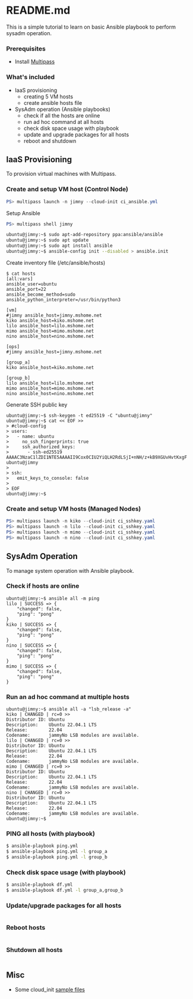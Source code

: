 # README.md
This is a simple tutorial to learn on basic Ansible playbook to perform sysadm operation.  

  
### Prerequisites
- Install [Multipass](https://multipass.run/install)  
  
  
### What's included
- IaaS provisioning
  - creating 5 VM hosts
  - create ansible hosts file
- SysAdm operation (Ansible playbooks)
  - check if all the hosts are online
  - run ad hoc command at all hosts
  - check disk space usage with playbook
  - update and upgrade packages for all hosts
  - reboot and shutdown
   

## IaaS Provisioning
To provision virtual machines with Multipass.

### Create and setup VM host (Control Node)
```powershell
PS> multipass launch -n jimny --cloud-init ci_ansible.yml
```

Setup Ansible
```powershell
PS> multipass shell jimny
```
```bash
ubuntu@jimny:~$ sudo apt-add-repository ppa:ansible/ansible
ubuntu@jimny:~$ sudo apt update
ubuntu@jimny:~$ sudo apt install ansible
ubuntu@jimny:~$ ansible-config init --disabled > ansible.init
```

Create inventory file (/etc/ansible/hosts)
```console
$ cat hosts
[all:vars]
ansible_user=ubuntu
ansible_port=22
ansible_become_method=sudo
ansible_python_interpreter=/usr/bin/python3

[vm]
#jimny ansible_host=jimny.mshome.net
kiko ansible_host=kiko.mshome.net
lilo ansible_host=lilo.mshome.net
mimo ansible_host=mimo.mshome.net
nino ansible_host=nino.mshome.net

[ops]
#jimny ansible_host=jimny.mshome.net

[group_a]
kiko ansible_host=kiko.mshome.net

[group_b]
lilo ansible_host=lilo.mshome.net
mimo ansible_host=mimo.mshome.net
nino ansible_host=nino.mshome.net
```

Generate SSH public key
```console
ubuntu@jimny:~$ ssh-keygen -t ed25519 -C "ubuntu@jimny"
ubuntu@jimny:~$ cat << EOF >> 
> #cloud-config
> users:
>   - name: ubuntu
>     no_ssh_fingerprints: true
>     ssh_authorized_keys:
>       - ssh-ed25519 AAAAC3NzaC1lZDI1NTE5AAAAII9Cox0CIU2YiQLH2RdLSjI+nNH/z+kB9XGUvHvtKxgF ubuntu@jimny
>
> ssh:
>   emit_keys_to_console: false
>
> EOF
ubuntu@jimny:~$
```

### Create and setup VM hosts (Managed Nodes)
```powershell
PS> multipass launch -n kiko --cloud-init ci_sshkey.yaml
PS> multipass launch -n lilo --cloud-init ci_sshkey.yaml
PS> multipass launch -n mimo --cloud-init ci_sshkey.yaml
PS> multipass launch -n nino --cloud-init ci_sshkey.yaml
```


## SysAdm Operation
To manage system operation with Ansible playbook. 


### Check if hosts are online
```console
ubuntu@jimny:~$ ansible all -m ping
lilo | SUCCESS => {
    "changed": false,
    "ping": "pong"
}
kiko | SUCCESS => {
    "changed": false,
    "ping": "pong"
}
nino | SUCCESS => {
    "changed": false,
    "ping": "pong"
}
mimo | SUCCESS => {
    "changed": false,
    "ping": "pong"
}
```

### Run an ad hoc command at multiple hosts
```console
ubuntu@jimny:~$ ansible all -a "lsb_release -a"
kiko | CHANGED | rc=0 >>
Distributor ID: Ubuntu
Description:    Ubuntu 22.04.1 LTS
Release:        22.04
Codename:       jammyNo LSB modules are available.
lilo | CHANGED | rc=0 >>
Distributor ID: Ubuntu
Description:    Ubuntu 22.04.1 LTS
Release:        22.04
Codename:       jammyNo LSB modules are available.
mimo | CHANGED | rc=0 >>
Distributor ID: Ubuntu
Description:    Ubuntu 22.04.1 LTS
Release:        22.04
Codename:       jammyNo LSB modules are available.
nino | CHANGED | rc=0 >>
Distributor ID: Ubuntu
Description:    Ubuntu 22.04.1 LTS
Release:        22.04
Codename:       jammyNo LSB modules are available.
ubuntu@jimny:~$
```

### PING all hosts (with playbook)
```bash
$ ansible-playbook ping.yml
$ ansible-playbook ping.yml -l group_a
$ ansible-playbook ping.yml -l group_b
```

### Check disk space usage (with playbook)
```bash
$ ansible-playbook df.yml
$ ansible-playbook df.yml -l group_a,group_b
```

### Update/upgrade packages for all hosts
```bash

```

### Reboot hosts
```bash

```
  
### Shutdown all hosts
```bash

```

## Misc
- Some cloud_init [sample files](cloud_init/)  


